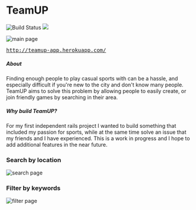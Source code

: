 # TeamUP

![Build Status](https://codeship.com/projects/353cf3e0-0809-0133-3467-025d73056a1f/status?branch=master)
<a href="https://codeclimate.com/github/bsterno/team-up"><img src="https://codeclimate.com/github/bsterno/team-up/badges/gpa.svg" /></a>


![main page](http://i.imgur.com/A72swg8.jpg)

<tt>http://teamup-app.herokuapp.com/</tt>


##### About

Finding enough people to play casual sports with can be a hassle, and especially difficult if you're new to the city and don't know many people. TeamUP aims to solve this problem by allowing people to easily create, or join friendly games by searching in their area.


##### Why build TeamUP?

For my first independent rails project I wanted to build something that included my passion for sports, while at the same time solve an issue that my friends and I have experienced. This is a work in progress and I hope to add additional features in the near future.


### Search by location

![search page](http://i.imgur.com/Cg227Vc.jpg)


### Filter by keywords

![filter page](http://i.imgur.com/QdB9Ev1.jpg)
